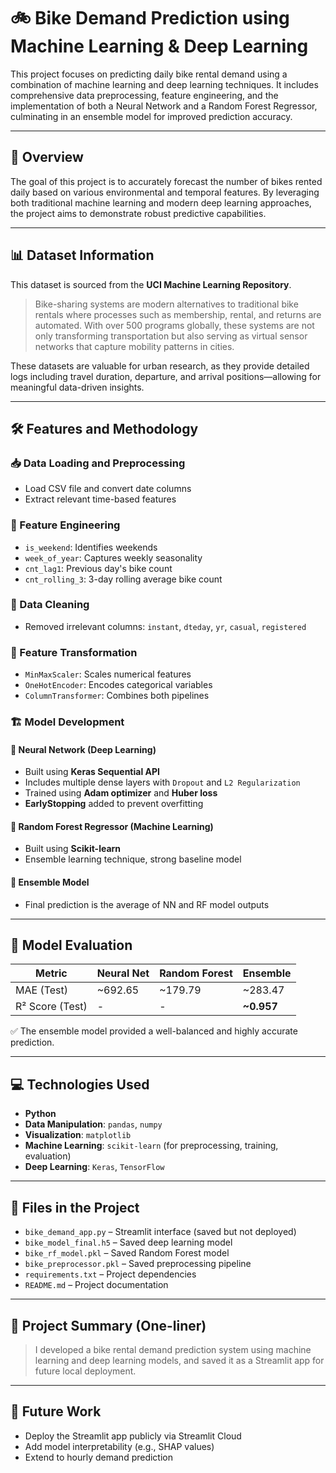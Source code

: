 # 🚲 Bike Demand Prediction using Machine Learning & Deep Learning

This project focuses on predicting daily bike rental demand using a combination of machine learning and deep learning techniques. It includes comprehensive data preprocessing, feature engineering, and the implementation of both a Neural Network and a Random Forest Regressor, culminating in an ensemble model for improved prediction accuracy.

---

## 📌 Overview

The goal of this project is to accurately forecast the number of bikes rented daily based on various environmental and temporal features. By leveraging both traditional machine learning and modern deep learning approaches, the project aims to demonstrate robust predictive capabilities.

---

## 📊 Dataset Information

This dataset is sourced from the **UCI Machine Learning Repository**.

> Bike-sharing systems are modern alternatives to traditional bike rentals where processes such as membership, rental, and returns are automated. With over 500 programs globally, these systems are not only transforming transportation but also serving as virtual sensor networks that capture mobility patterns in cities.

These datasets are valuable for urban research, as they provide detailed logs including travel duration, departure, and arrival positions—allowing for meaningful data-driven insights.

---

## 🛠 Features and Methodology

### 📥 Data Loading and Preprocessing
- Load CSV file and convert date columns
- Extract relevant time-based features

### 🧠 Feature Engineering
- `is_weekend`: Identifies weekends
- `week_of_year`: Captures weekly seasonality
- `cnt_lag1`: Previous day's bike count
- `cnt_rolling_3`: 3-day rolling average bike count

### 🧹 Data Cleaning
- Removed irrelevant columns: `instant`, `dteday`, `yr`, `casual`, `registered`

### 🔄 Feature Transformation
- `MinMaxScaler`: Scales numerical features
- `OneHotEncoder`: Encodes categorical variables
- `ColumnTransformer`: Combines both pipelines

### 🏗️ Model Development

#### 🔹 Neural Network (Deep Learning)
- Built using **Keras Sequential API**
- Includes multiple dense layers with `Dropout` and `L2 Regularization`
- Trained using **Adam optimizer** and **Huber loss**
- **EarlyStopping** added to prevent overfitting

#### 🔹 Random Forest Regressor (Machine Learning)
- Built using **Scikit-learn**
- Ensemble learning technique, strong baseline model

#### 🔁 Ensemble Model
- Final prediction is the average of NN and RF model outputs

---

## 🧪 Model Evaluation

| Metric               | Neural Net | Random Forest | Ensemble |
|----------------------|------------|----------------|----------|
| MAE (Test)           | ~692.65    | ~179.79        | ~283.47  |
| R² Score (Test)      | -          | -              | **~0.957** |

✅ The ensemble model provided a well-balanced and highly accurate prediction.

---

## 💻 Technologies Used

- **Python**  
- **Data Manipulation**: `pandas`, `numpy`
- **Visualization**: `matplotlib`
- **Machine Learning**: `scikit-learn` (for preprocessing, training, evaluation)
- **Deep Learning**: `Keras`, `TensorFlow`

---

## 📂 Files in the Project

- `bike_demand_app.py` – Streamlit interface (saved but not deployed)
- `bike_model_final.h5` – Saved deep learning model
- `bike_rf_model.pkl` – Saved Random Forest model
- `bike_preprocessor.pkl` – Saved preprocessing pipeline
- `requirements.txt` – Project dependencies
- `README.md` – Project documentation

---

## 🔖 Project Summary (One-liner)

> I developed a bike rental demand prediction system using machine learning and deep learning models, and saved it as a Streamlit app for future local deployment.

---

## 🔮 Future Work

- Deploy the Streamlit app publicly via Streamlit Cloud
- Add model interpretability (e.g., SHAP values)
- Extend to hourly demand prediction
